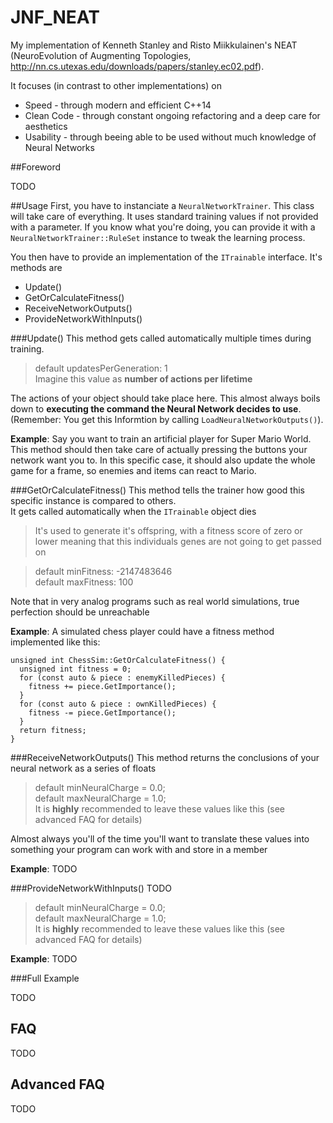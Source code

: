 # JNF_NEAT

My implementation of Kenneth Stanley and Risto Miikkulainen's NEAT (NeuroEvolution
of Augmenting Topologies, http://nn.cs.utexas.edu/downloads/papers/stanley.ec02.pdf).

It focuses (in contrast to other implementations) on

- Speed - through modern and efficient C++14
- Clean Code - through constant ongoing refactoring and a deep care for aesthetics
- Usability - through beeing able to be used without much knowledge of Neural Networks

##Foreword

TODO


##Usage
First, you have to instanciate a `NeuralNetworkTrainer`. This class will take care of everything. It uses standard training values if not provided with a parameter. If you know what you're doing, you can provide it with a `NeuralNetworkTrainer::RuleSet` instance to tweak the learning process.   

You then have to provide an implementation of the `ITrainable` interface. It's methods are
- Update()
- GetOrCalculateFitness()
- ReceiveNetworkOutputs()
- ProvideNetworkWithInputs()

###Update()
This method gets called automatically multiple times during training.
> default updatesPerGeneration: 1  
> Imagine this value as **number of actions per lifetime**

The actions of your object should take place here. This almost always boils down to **executing the command the Neural Network decides to use**. (Remember: You get this Informtion by calling `LoadNeuralNetworkOutputs()`).

**Example**: Say you want to train an artificial player for Super Mario World. This method should then take care of actually pressing the buttons your network want you to. In this specific case, it should also update the whole game for a frame, so enemies and items can react to Mario.

###GetOrCalculateFitness()
This method tells the trainer how good this specific instance is compared to others.  
It gets called automatically when the `ITrainable` object dies 
> It's used to generate it's offspring, with a fitness score of zero or lower meaning that this individuals genes are not going to get passed on

> default minFitness: -2147483646  
> default maxFitness: 100

Note that in very analog programs such as real world simulations, true perfection should be unreachable

**Example**: A simulated chess player could have a fitness method implemented like this:
```
unsigned int ChessSim::GetOrCalculateFitness() {
  unsigned int fitness = 0;  
  for (const auto & piece : enemyKilledPieces) {
    fitness += piece.GetImportance();
  }
  for (const auto & piece : ownKilledPieces) {
    fitness -= piece.GetImportance();
  }
  return fitness;
}
```

###ReceiveNetworkOutputs()
This method returns the conclusions of your neural network as a series of floats
> default minNeuralCharge = 0.0;  
> default maxNeuralCharge = 1.0;  
> It is **highly** recommended to leave these values like this (see advanced FAQ for details)

Almost always you'll of the time you'll want to translate these values into something your program can work with and store in a member

**Example**: TODO

###ProvideNetworkWithInputs()
TODO
> default minNeuralCharge = 0.0;  
> default maxNeuralCharge = 1.0;  
> It is **highly** recommended to leave these values like this (see advanced FAQ for details)

**Example**: TODO

###Full Example
 
 TODO
 
## FAQ

TODO

## Advanced FAQ

TODO
